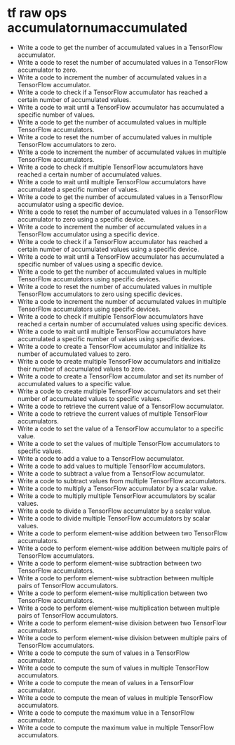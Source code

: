 # tf raw ops accumulatornumaccumulated

- Write a code to get the number of accumulated values in a TensorFlow accumulator.
- Write a code to reset the number of accumulated values in a TensorFlow accumulator to zero.
- Write a code to increment the number of accumulated values in a TensorFlow accumulator.
- Write a code to check if a TensorFlow accumulator has reached a certain number of accumulated values.
- Write a code to wait until a TensorFlow accumulator has accumulated a specific number of values.
- Write a code to get the number of accumulated values in multiple TensorFlow accumulators.
- Write a code to reset the number of accumulated values in multiple TensorFlow accumulators to zero.
- Write a code to increment the number of accumulated values in multiple TensorFlow accumulators.
- Write a code to check if multiple TensorFlow accumulators have reached a certain number of accumulated values.
- Write a code to wait until multiple TensorFlow accumulators have accumulated a specific number of values.
- Write a code to get the number of accumulated values in a TensorFlow accumulator using a specific device.
- Write a code to reset the number of accumulated values in a TensorFlow accumulator to zero using a specific device.
- Write a code to increment the number of accumulated values in a TensorFlow accumulator using a specific device.
- Write a code to check if a TensorFlow accumulator has reached a certain number of accumulated values using a specific device.
- Write a code to wait until a TensorFlow accumulator has accumulated a specific number of values using a specific device.
- Write a code to get the number of accumulated values in multiple TensorFlow accumulators using specific devices.
- Write a code to reset the number of accumulated values in multiple TensorFlow accumulators to zero using specific devices.
- Write a code to increment the number of accumulated values in multiple TensorFlow accumulators using specific devices.
- Write a code to check if multiple TensorFlow accumulators have reached a certain number of accumulated values using specific devices.
- Write a code to wait until multiple TensorFlow accumulators have accumulated a specific number of values using specific devices.
- Write a code to create a TensorFlow accumulator and initialize its number of accumulated values to zero.
- Write a code to create multiple TensorFlow accumulators and initialize their number of accumulated values to zero.
- Write a code to create a TensorFlow accumulator and set its number of accumulated values to a specific value.
- Write a code to create multiple TensorFlow accumulators and set their number of accumulated values to specific values.
- Write a code to retrieve the current value of a TensorFlow accumulator.
- Write a code to retrieve the current values of multiple TensorFlow accumulators.
- Write a code to set the value of a TensorFlow accumulator to a specific value.
- Write a code to set the values of multiple TensorFlow accumulators to specific values.
- Write a code to add a value to a TensorFlow accumulator.
- Write a code to add values to multiple TensorFlow accumulators.
- Write a code to subtract a value from a TensorFlow accumulator.
- Write a code to subtract values from multiple TensorFlow accumulators.
- Write a code to multiply a TensorFlow accumulator by a scalar value.
- Write a code to multiply multiple TensorFlow accumulators by scalar values.
- Write a code to divide a TensorFlow accumulator by a scalar value.
- Write a code to divide multiple TensorFlow accumulators by scalar values.
- Write a code to perform element-wise addition between two TensorFlow accumulators.
- Write a code to perform element-wise addition between multiple pairs of TensorFlow accumulators.
- Write a code to perform element-wise subtraction between two TensorFlow accumulators.
- Write a code to perform element-wise subtraction between multiple pairs of TensorFlow accumulators.
- Write a code to perform element-wise multiplication between two TensorFlow accumulators.
- Write a code to perform element-wise multiplication between multiple pairs of TensorFlow accumulators.
- Write a code to perform element-wise division between two TensorFlow accumulators.
- Write a code to perform element-wise division between multiple pairs of TensorFlow accumulators.
- Write a code to compute the sum of values in a TensorFlow accumulator.
- Write a code to compute the sum of values in multiple TensorFlow accumulators.
- Write a code to compute the mean of values in a TensorFlow accumulator.
- Write a code to compute the mean of values in multiple TensorFlow accumulators.
- Write a code to compute the maximum value in a TensorFlow accumulator.
- Write a code to compute the maximum value in multiple TensorFlow accumulators.